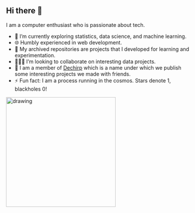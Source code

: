 ## Hi there 👋

I am a computer enthusiast who is passionate about tech.

- 🔭 I’m currently exploring statistics, data science, and machine learning.
- 🌐 Humbly experienced in web development.
- 📁 My archived repositories are projects that I developed for learning and experimentation.
- 🧑‍🤝‍🧑 I’m looking to collaborate on interesting data projects.
- 💫 I am a member of [Dechirp](https://dechirp.com) which is a name under which we publish some interesting projects we made with friends.
- ⚡ Fun fact: I am a process running in the cosmos. Stars denote 1, blackholes 0!
<img src="https://github.com/user-attachments/assets/f0dd6e5a-7717-4eda-80f9-0c40c714b25a" alt="drawing" width="300"/>


